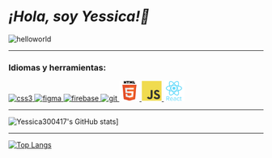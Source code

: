 *<h1>¡Hola, soy Yessica!👋 </h1>* <img src="https://media.giphy.com/media/QTfX9Ejfra3ZmNxh6B/giphy.gif" alt="helloworld" width="55"/>

<!--
**Yessica300417/Yessica300417** is a ✨ _special_ ✨ repository because its `README.md` (this file) appears on your GitHub profile.

Here are some ideas to get you started:

- 🔭 I’m currently working on ...
- 🌱 I’m currently learning ...
- 👯 I’m looking to collaborate on ...
- 🤔 I’m looking for help with ...
- 💬 Ask me about ...
- 📫 How to reach me: ...
- 😄 Pronouns: ...
- ⚡ Fun fact: ...
-->
* * *
<h3>Idiomas y herramientas:</h3>
<p align = "left"> 
  <a href="https://www.w3schools.com/css/" target="_blank">
    <img src = "https://raw.githubusercontent.com/devicons/devicon /master/icons/css3/css3-original-wordmark.svg" alt="css3" width="40" height="40"/> 
  </a> 
  <a href ="https://www.figma.com/" target="_blank">
    <img src ="https://www.vectorlogo.zone/logos/figma/figma-icon.svg" alt ="figma" width ="40" height ="40"/> 
  </a> 
  <a href="https://firebase.google.com/" target="_blank">
    <img src = "https://www.vectorlogo.zone/logos/firebase/firebase-icon.svg" alt="firebase" width="40" height="40"/>
  </a>
  <a href="https://git-scm.com/" target="_blank"> 
    <img src = "https://www.vectorlogo.zone/logos/git-scm/git-scm-icon.svg" alt="git" width="40" height="40"/>
  </a>
  <a href ="https://www.w3.org/html/" target ="_blank"> 
    <img src ="https://raw.githubusercontent.com/devicons/devicon/master/icons/html5/html5-original-wordmark.svg" alt="html5" width="40" height="40" />
  </a> 
  <a href="https://developer.mozilla.org/en-US/docs/Web/JavaScript" target="_blank"> 
    <img src = "https://raw.githubusercontent.com/devicons/devicon/master/icons/javascript/javascript-original.svg" alt="javascript" width="40" height="40"/>
  </a>
  <a href ="https://reactjs.org/" target="_blank"> 
    <img src ="https://raw.githubusercontent.com/devicons/devicon/master/icons/react/react-original-wordmark.svg" alt="reaccionar" width="40" height="40"/> 
  </a> 
</p>

---
![Yessica300417's GitHub stats](https://github-readme-stats.vercel.app/api?username=Yessica300417&show_icons=true&theme=radical)]<!--(https://github.com/Yessica300417/Yessica300417/blob/main/README.md)-->

---

[![Top Langs](https://github-readme-stats.vercel.app/api/top-langs/?username=Yessica300417&layout=compact)](https://github.com/Yessica300417/github-readme-stats)

<!--[![Top Langs](https://github-readme-stats.vercel.app/api/top-langs/?username=Yessica300417&layout=compact)](https://github.com/Yessica300417/Yessica300417/blob/main/README.md)-->
<!-- [![Top Langs](https://github-readme-stats.vercel.app/api/top-langs/?username=anuraghazra&layout=compact)](https://github.com/anuraghazra/github-readme-stats)-->
<!--alt = "reaccionar" width = "40" height = "40" /> </a> </p>alt = "reaccionar" width = "40" height = "40" /> </a> </p>-->
